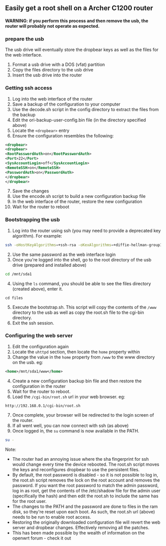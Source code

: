 ## Easily get a root shell on a Archer C1200 router


#### WARNING: if you perform this process and then remove the usb, the router will probably not operate as expected.

### prepare the usb

The usb drive will eventually store the dropbear keys as well as the files for the web interface.

1. Format a usb drive with a DOS (vfat) partition
2. Copy the files directory to the usb drive
3. Insert the usb drive into the router

### Getting ssh access

1. Log into the web interface of the router
2. Save a backup of the configuration to your computer
3. Use the decode.sh script in the config directory to extract the files from the backup
4. Edit the ori-backup-user-config.bin file (in the directory specified above)
5. Locate the `<dropbear>` entry
6. Ensure the configuration resembles the following:
```xml
<dropbear>
<dropbear>
<RootPasswordAuth>on</RootPasswordAuth>
<Port>22</Port>
<SysAccountLogin>off</SysAccountLogin>
<RemoteSSH>on</RemoteSSH>
<PasswordAuth>on</PasswordAuth>
</dropbear>
</dropbear>
```
7. Save the changes
8. Use the encode.sh script to build a new configuration backup file
9. In the web interface of the router, restore the new configuration
10. Wait for the router to reboot

### Bootstrapping the usb

1. Log into the router using ssh (you may need to provide a deprecated key algorithm). For example:
```sh
ssh -oHostKeyAlgorithms=+ssh-rsa -oKexAlgorithms=+diffie-hellman-group1-sha1 admin@192.168.0.1
```
2. Use the same password as the web interface login
3. Once you're logged into the shell, go to the root directory of the usb drive (prepared and installed above)
```sh
cd /mnt/sda1
```
4. Using the `ls` command, you should be able to see the files directory (created above), enter it.
```
cd files
```
5. Execute the bootstrap.sh. This script will copy the contents of the `/www` directory to the usb as well as copy the root.sh file to the cgi-bin directory.
6. Exit the ssh session.

### Configuring the web server

1. Edit the configuration again
2. Locate the `uhttpd` section, then locate the `home` property within
3. Change the value in the `home` property from `/www` to the www directory on the usb. eg:
```xml
<home>/mnt/sda1/www</home>
```
4. Create a new configuration backup bin file and then restore the configuration in the router
5. Wait for the router to reboot.
6. Load the `/cgi-bin/root.sh` url in your web browser. eg:
```
http://192.168.0.1/cgi-bin/root.sh
```
7. Once complete, your browser will be redirected to the login screen of the router.
8. If all went well, you can now connect with ssh (as above)
9. Once logged in, the `su` command is now available in the PATH.
```sh
su -
```

Note:
* The router had an annoying issue where the sha fingerprint for ssh would change every time the device rebooted. The root.sh script moves the keys and reconfigures dropbear to use the persistent files.
* By default, the root password is disabled - so it is not possible to log in, the root.sh script removes the lock on the root account and removes the password. If you want the root password to match the admin password, log in as root, get the contents of the /etc/shadow file for the admin user (specifically the hash) and then edit the root.sh to include the same has for the root user.
* The changes to the PATH and the password are done to files in the ram disk, so they're reset upon each boot. As such, the root.sh url (above) needs to be run to enable root access.
* Restoring the originally downloaded configuration file will revert the web server and dropbear changes. Effectively removing all the patches.
* This has been made possible by the wealth of information on the openwrt forum - check it out
